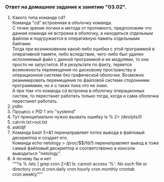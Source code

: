 ### Ответ на домашнее задание к занятию "03.02".

1. Какого типа команда cd?  
Команда "cd" встроенная в оболочку команда.   
С точки зрения логики и метода от противного, предположим что данная команда не встроена в оболочку, а находиться отдельным файлом и подгружается в оперативную память отдельными байтами.  
Тогда при возникновении какой-либо ошибки с этой программой в оперативной памяти, либо вследствии, чего-либо был удален исполняемый файл с
данной программой и ее модулями, то она просто не запустится. И в результате по факту, теряется возможность
перемещения по дисковому пространству в операционной системе без графической оболочки. Возможно реанимировать 
перемещения по файловой системе сторонними программами, но я о таких пока что не знаю.   
А при том что команда cd встроена в оболочку операционных систем, то перестанет работать только тогда, 
когда и сама оболочка перестанет работать.
2. jndtn
3. Процесс с PID 1 это "systemd"  
4. Тут принципиально нужно вызвать ошибку ls % 2> /dev/pts/0  
5. cat<in.txt>out.txt 
6. askldjf
7. Команда bash 5>&1 перенаправляет поток вывода в файловый дескриптор и создает его.  
Команда echo netology > /proc/$$/fd/5 перенаправляет вывод в тоже самый файловый дескриптор и соответственно в консоли выводиться "netology".
8. А почему бы и нет   
"""ls % /etc  | grep cron 2>&1
ls: cannot access '%': No such file or directory
cron.d
cron.daily
cron.hourly
cron.monthly
crontab
cron.weekly"""


